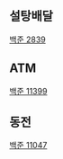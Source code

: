 ## 설탕배달

<a href="https://github.com/qufvkdlej/TIL/tree/master/%EB%B0%B1%EC%A4%80/%EA%B7%B8%EB%A6%AC%EB%94%94%EC%95%8C%EA%B3%A0%EB%A6%AC%EC%A6%98/설탕배달/Main.java">백준 2839</a>

## ATM

<a href="https://github.com/qufvkdlej/TIL/tree/master/%EB%B0%B1%EC%A4%80/%EA%B7%B8%EB%A6%AC%EB%94%94%EC%95%8C%EA%B3%A0%EB%A6%AC%EC%A6%98/ATM/Main.java">백준 11399</a>

## 동전

<a href="https://github.com/qufvkdlej/TIL/tree/master/%EB%B0%B1%EC%A4%80/%EA%B7%B8%EB%A6%AC%EB%94%94%EC%95%8C%EA%B3%A0%EB%A6%AC%EC%A6%98/동전/Main.java">백준 11047</a>
